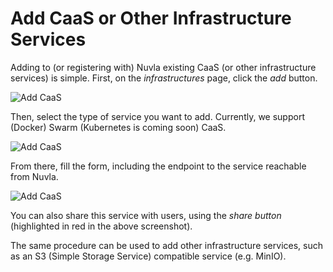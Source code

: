 # Add CaaS or Other Infrastructure Services

Adding to (or registering with) Nuvla existing CaaS (or other infrastructure services) is simple. First, on the *infrastructures* page, click the *add* button.

![Add CaaS](/docs/assets/dave-add-caas-1.png)

Then, select the type of service you want to add. Currently, we support (Docker) Swarm (Kubernetes is coming soon) CaaS.

![Add CaaS](/docs/assets/dave-add-caas-2.png)

From there, fill the form, including the endpoint to the service reachable from Nuvla.

![Add CaaS](/docs/assets/dave-add-caas-3.png)

You can also share this service with users, using the *share button* (highlighted in red in the above screenshot).

The same procedure can be used to add other infrastructure services, such as an S3 (Simple Storage Service) compatible service (e.g. MinIO).